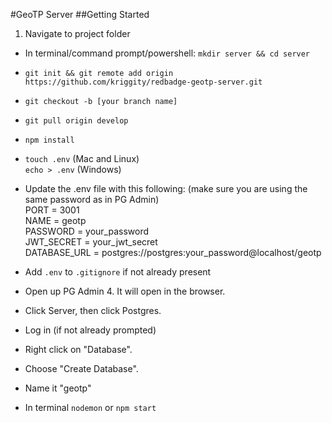 #GeoTP Server
##Getting Started
1. Navigate to project folder
+ In terminal/command prompt/powershell: ```mkdir server && cd server```

+ ```git init && git remote add origin https://github.com/kriggity/redbadge-geotp-server.git```

+ ```git checkout -b [your branch name]```

+ ```git pull origin develop```

+ ```npm install```

+ ```touch .env``` (Mac and Linux)  
    ```echo > .env``` (Windows)

+ Update the .env file with this following:
   (make sure you are using the same password as in PG Admin)  
    PORT = 3001  
    NAME = geotp  
    PASSWORD = your\_password  
    JWT\_SECRET = your\_jwt\_secret   
    DATABASE\_URL = postgres://postgres:your\_password@localhost/geotp

+ Add ```.env``` to ```.gitignore``` if not already present

+ Open up PG Admin 4. It will open in the browser.

+ Click Server, then click Postgres.

+ Log in (if not already prompted)

+ Right click on "Database".

+ Choose "Create Database".

+ Name it "geotp"

+ In terminal ```nodemon``` or ```npm start```
